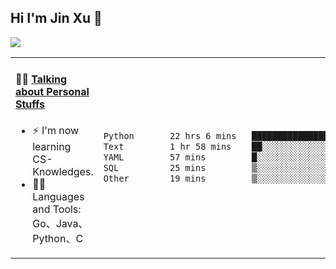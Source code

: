 
## Hi I'm Jin Xu 👋
![](https://komarev.com/ghpvc/?username=jiayouxujin&color=brightgreen&label=PROFILE+VIEWS)



<table align="center">
<tr>
<td valign="top" width="60%">

#### 🏋️‍♀️ <a href="https://github.com/jiayouxujin" target="_blank">Talking about Personal Stuffs</a>
<!-- recent_releases starts -->

- ⚡  I'm now learning CS-Knowledges.  
- 🏊‍♂️ Languages and Tools: Go、Java、Python、C
<!-- recent_releases ends -->
</td>
<td>
 
<!--START_SECTION:waka-->

```txt
Python       22 hrs 6 mins   █████████████████████░░░░   84.08 %
Text         1 hr 58 mins    ██░░░░░░░░░░░░░░░░░░░░░░░   07.49 %
YAML         57 mins         █░░░░░░░░░░░░░░░░░░░░░░░░   03.64 %
SQL          25 mins         ▒░░░░░░░░░░░░░░░░░░░░░░░░   01.64 %
Other        19 mins         ▒░░░░░░░░░░░░░░░░░░░░░░░░   01.24 %
```

<!--END_SECTION:waka-->
 
</td>
</tr>
</table>





